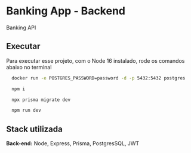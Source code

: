 
# Banking App - Backend

Banking API


## Executar

Para executar esse projeto, com o Node 16 instalado, rode os comandos abaixo no terminal

```bash
  docker run -e POSTGRES_PASSWORD=password -d -p 5432:5432 postgres
```

```bash
  npm i
```

```bash
  npx prisma migrate dev
```

```bash
  npm run dev
```

## Stack utilizada

**Back-end:** Node, Express, Prisma, PostgresSQL, JWT

